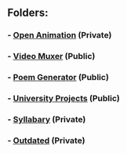 ## Folders:
### - [Open Animation](https://github.com/liam-robertson-open-animation) (Private)
### - [Video Muxer](https://github.com/liam-robertson-video-muxer) (Public)
### - [Poem Generator](https://github.com/liam-robertson-poem-generator) (Public)
### - [University Projects](https://github.com/liam-robertson-university) (Public)
### - [Syllabary](https://github.com/liam-robertson-syllabary) (Private)
### - [Outdated](https://github.com/liam-robertson-outdated) (Private)
















